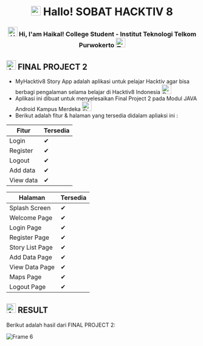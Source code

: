 <h1 align="center"> <img src="https://raw.githubusercontent.com/Tarikul-Islam-Anik/Animated-Fluent-Emojis/master/Emojis/Travel%20and%20places/Sun%20with%20Face.png" alt="Sun with Face" width="25" height="25" /> Hallo! SOBAT HACKTIV 8 </h1>

<h3 align="center"> 
    <img src="https://raw.githubusercontent.com/Tarikul-Islam-Anik/Animated-Fluent-Emojis/master/Emojis/Hand%20gestures/Hand%20with%20Fingers%20Splayed%20Medium-Light%20Skin%20Tone.png" alt="Hand with Fingers Splayed Medium-Light Skin Tone" width="25" height="25" /></a> Hi, I'am Haikal! College Student - Institut Teknologi Telkom Purwokerto <img src="https://raw.githubusercontent.com/Tarikul-Islam-Anik/Animated-Fluent-Emojis/master/Emojis/People/Technologist.png" alt="Technologist" width="25" height="25" /> 
</h3> 

## <img src="https://raw.githubusercontent.com/Tarikul-Islam-Anik/Animated-Fluent-Emojis/master/Emojis/Travel%20and%20places/Alarm%20Clock.png" alt="Alarm Clock" width="25" height="25" /> FINAL PROJECT 2
 - MyHacktiv8 Story App adalah aplikasi untuk pelajar Hacktiv agar bisa berbagi pengalaman selama belajar di Hacktiv8 Indonesia <img src="https://raw.githubusercontent.com/Tarikul-Islam-Anik/Animated-Fluent-Emojis/master/Emojis/Smilies/Beating%20Heart.png" alt="Beating Heart" width="25" height="25" />
 - Aplikasi ini dibuat untuk menyelesaikan Final Project 2 pada Modul JAVA Android Kampus Merdeka <img src="https://raw.githubusercontent.com/Tarikul-Islam-Anik/Telegram-Animated-Emojis/main/Flags/Flag%20Monaco.webp" alt="Flag Monaco" width="25" height="25" />
 - Berikut adalah fitur & halaman yang tersedia didalam apliaksi ini :

| Fitur             | Tersedia                                                               |
| ----------------- | ------------------------------------------------------------------ |
| Login | ✔ |
| Register | ✔ |
| Logout | ✔ |
| Add data | ✔ |
| View data | ✔ |

| Halaman             | Tersedia                                                               |
| ----------------- | ------------------------------------------------------------------ |
| Splash Screen | ✔ |
| Welcome Page | ✔ |
| Login Page | ✔ |
| Register Page | ✔ |
| Story List Page | ✔ |
| Add Data Page | ✔ |
| View Data Page | ✔ |
| Maps Page | ✔ |
| Logout Page | ✔ |


## <img src="https://raw.githubusercontent.com/Tarikul-Islam-Anik/Animated-Fluent-Emojis/master/Emojis/Hand%20gestures/Anatomical%20Heart.png" alt="Anatomical Heart" width="25" height="25" /> RESULT 
Berikut adalah hasil dari FINAL PROJECT 2:

![Frame 6](https://github.com/HaikalFaruq/FinalProject2-HacktivStoryApp/assets/50310521/9404115b-6638-4752-88b3-c7b9499bbad0)

</h3> 
